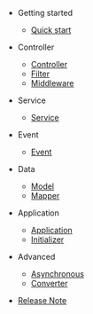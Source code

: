 - Getting started
  - [Quick start](quickstart.md)

- Controller
  - [Controller](controller.md)
  - [Filter](filter.md)
  - [Middleware](middleware.md)

- Service
  - [Service](service.md)

- Event
  - [Event](event.md)

- Data
  - [Model](model.md)
  - [Mapper](mapper.md)

- Application
  - [Application](application.md)
  - [Initializer](initializer.md)

- Advanced
  - [Asynchronous](async.md)
  - [Converter](converter.md)

- [Release Note](releasenote.md)